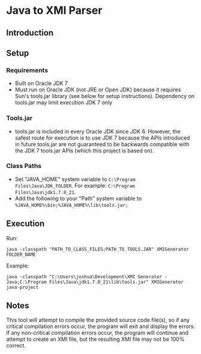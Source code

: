# Java to XMI Parser

## Introduction

## Setup
### Requirements
* Built on Oracle JDK 7
* Must run on Oracle JDK (not JRE or Open JDK) because it requires Sun's tools.jar library (see below for setup instructions). Dependency on tools.jar may limit execution JDK 7 only

### Tools.jar
* tools.jar is included in every Oracle JDK since JDK 6. However, the safest route for execution is to use JDK 7 because the APIs introduced in future tools.jar are not guaranteed to be backwards compatible with the JDK 7 tools.jar APIs (which this project is based on).

### Class Paths
* Set "JAVA_HOME" system variable to `C:\Program Files\Java\JDK_FOLDER`. For example: `C:\Program Files\Java\jdk1.7.0_21`.
* Add the following to your "Path" system variable to `%JAVA_HOME%\bin;%JAVA_HOME%\lib\tools.jar;`

## Execution
Run:

	java -classpath "PATH_TO_CLASS_FILES;PATH_TO_TOOLS.JAR" XMIGenerator FOLDER_NAME

Example:

    java -classpath "C:\Users\joshua\Development\XMI Generator - Java;C:\Program Files\Java\jdk1.7.0_21\lib\tools.jar" XMIGenerator java-project

## Notes
This tool will attempt to compile the provided source code file(s), so if any critical compilation errors occur, the program will exit and display the errors. If any non-critical compilation errors occur, the program will continue and attempt to create an XMI file, but the resulting XMI file may not be 100% correct.